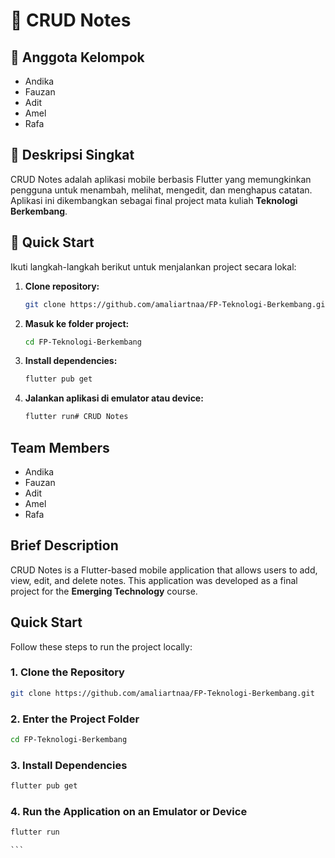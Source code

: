 # 📒 CRUD Notes

## 👥 Anggota Kelompok
- Andika
- Fauzan
- Adit
- Amel
- Rafa

## 📝 Deskripsi Singkat

CRUD Notes adalah aplikasi mobile berbasis Flutter yang memungkinkan pengguna untuk menambah, melihat, mengedit, dan menghapus catatan. Aplikasi ini dikembangkan sebagai final project mata kuliah **Teknologi Berkembang**.

## 🚀 Quick Start

Ikuti langkah-langkah berikut untuk menjalankan project secara lokal:

1. **Clone repository:**

    ```bash
    git clone https://github.com/amaliartnaa/FP-Teknologi-Berkembang.git
    ```

2. **Masuk ke folder project:**

    ```bash
    cd FP-Teknologi-Berkembang
    ```

3. **Install dependencies:**

    ```bash
    flutter pub get
    ```

4. **Jalankan aplikasi di emulator atau device:**

    ```bash
    flutter run# CRUD Notes

## Team Members
- Andika
- Fauzan
- Adit
- Amel
- Rafa

## Brief Description

CRUD Notes is a Flutter-based mobile application that allows users to add, view, edit, and delete notes. This application was developed as a final project for the **Emerging Technology** course.

## Quick Start

Follow these steps to run the project locally:

### 1. Clone the Repository

```bash
git clone https://github.com/amaliartnaa/FP-Teknologi-Berkembang.git
```

### 2. Enter the Project Folder

```bash
cd FP-Teknologi-Berkembang
```

### 3. Install Dependencies

```bash
flutter pub get
```

### 4. Run the Application on an Emulator or Device

```bash
flutter run
```
    ```
